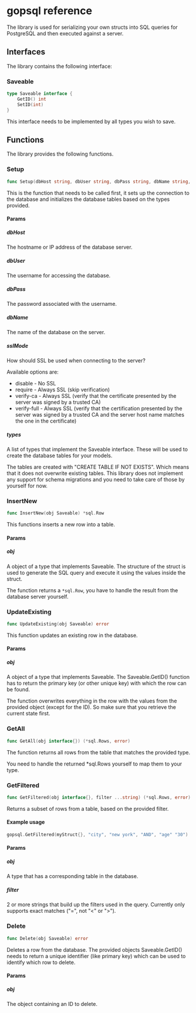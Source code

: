 # gopsql reference

The library is used for serializing your own structs into SQL queries for PostgreSQL and then executed against a server.

## Interfaces

The library contains the following interface:

### Saveable
```go
type Saveable interface {
    GetID() int
    SetID(int)
}
```
This interface needs to be implemented by all types you wish to save.

## Functions

The library provides the following functions.

### Setup

```go
func Setup(dbHost string, dbUser string, dbPass string, dbName string, sslMode string, types []Saveable)
```

This is the function that needs to be called first, it sets up the connection to the database and initializes the database tables based on the types provided.

#### Params

##### dbHost

The hostname or IP address of the database server.

##### dbUser

The username for accessing the database.

##### dbPass

The password associated with the username.

##### dbName

The name of the database on the server.

##### sslMode

How should SSL be used when connecting to the server?

Available options are:

- disable - No SSL
- require - Always SSL (skip verification)
- verify-ca - Always SSL (verify that the certificate presented by the server was signed by a trusted CA)
- verify-full - Always SSL (verify that the certification presented by the server was signed by a trusted CA and the server host name matches the one in the certificate)

##### types

A list of types that implement the Saveable interface. These will be used to create the database tables for your models.

The tables are created with "CREATE TABLE IF NOT EXISTS". Which means that it does not overwrite existing tables. This library does not implement any support for schema migrations and you need to take care of those by yourself for now.



### InsertNew

```go
func InsertNew(obj Saveable) *sql.Row
```

This functions inserts a new row into a table.

#### Params

##### obj

A object of a type that implements Saveable. The structure of the struct is used to generate the SQL query and execute it using the values inside the struct.

The function returns a `*sql.Row`, you have to handle the result from the database server yourself.


### UpdateExisting

```go
func UpdateExisting(obj Saveable) error
```

This function updates an existing row in the database.

#### Params

##### obj

A object of a type that implements Saveable. The Saveable.GetID() function has to return the primary key (or other unique key) with which the row can be found.

The function overwrites everything in the row with the values from the provided object (except for the ID). So make sure that you retrieve the current state first.


### GetAll

```go
func GetAll(obj interface{}) (*sql.Rows, error)
```

The function returns all rows from the table that matches the provided type.

You need to handle the returned *sql.Rows yourself to map them to your type.


### GetFiltered

```go
func GetFiltered(obj interface{}, filter ...string) (*sql.Rows, error)
```

Returns a subset of rows from a table, based on the provided filter.

#### Example usage

```go
gopsql.GetFiltered(myStruct{}, "city", "new york", "AND", "age" "30")
```

#### Params

##### obj

A type that has a corresponding table in the database.

##### filter

2 or more strings that build up the filters used in the query. Currently only supports exact matches ("=", not "<" or ">").


### Delete

```go
func Delete(obj Saveable) error
```

Deletes a row from the database. The provided objects Saveable.GetID() needs to return a unique identifier (like primary key) which can be used to identify which row to delete.

#### Params

##### obj

The object containing an ID to delete.
